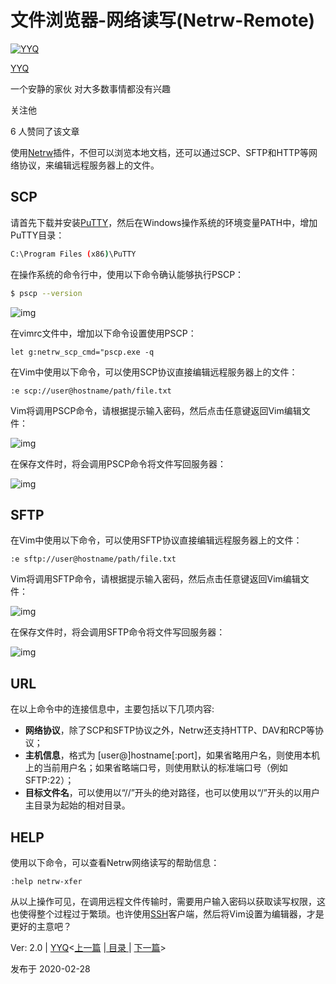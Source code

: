 # 文件浏览器-网络读写(Netrw-Remote)

[![YYQ](https://pica.zhimg.com/v2-c4432de041354a82800b86e53483c9c7_xs.jpg?source=172ae18b)](https://www.zhihu.com/people/anthony.yuan)

[YYQ](https://www.zhihu.com/people/anthony.yuan)

一个安静的家伙 对大多数事情都没有兴趣

关注他

6 人赞同了该文章

使用[Netrw](https://link.zhihu.com/?target=http%3A//yyq123.github.io/learn-vim/learn-vi-105-plugin-Netrw.html)插件，不但可以浏览本地文档，还可以通过SCP、SFTP和HTTP等网络协议，来编辑远程服务器上的文件。

## SCP

请首先下载并安装[PuTTY](https://link.zhihu.com/?target=http%3A//www.chiark.greenend.org.uk/~sgtatham/putty/download.html)，然后在Windows操作系统的环境变量PATH中，增加PuTTY目录：

```bash
C:\Program Files (x86)\PuTTY
```

在操作系统的命令行中，使用以下命令确认能够执行PSCP：

```bash
$ pscp --version 
```

![img](https://pic3.zhimg.com/80/v2-9572ad72aaf8cdd769073e3ab574db4e_720w.jpg)

在vimrc文件中，增加以下命令设置使用PSCP：

```vim
let g:netrw_scp_cmd="pscp.exe -q
```

在Vim中使用以下命令，可以使用SCP协议直接编辑远程服务器上的文件：

```vim
:e scp://user@hostname/path/file.txt
```

Vim将调用PSCP命令，请根据提示输入密码，然后点击任意键返回Vim编辑文件：

![img](https://pic4.zhimg.com/80/v2-ad5fbe5a297875e05adb742ab56361d7_720w.jpg)

在保存文件时，将会调用PSCP命令将文件写回服务器：

![img](https://pic3.zhimg.com/80/v2-58bc5db070c0cdfe1432c50c52609922_720w.png)

## SFTP

在Vim中使用以下命令，可以使用SFTP协议直接编辑远程服务器上的文件：

```vim
:e sftp://user@hostname/path/file.txt
```

Vim将调用SFTP命令，请根据提示输入密码，然后点击任意键返回Vim编辑文件：

![img](https://pic1.zhimg.com/80/v2-248f81f8beca41b78950af752947fa18_720w.png)

在保存文件时，将会调用SFTP命令将文件写回服务器：

![img](https://pic4.zhimg.com/80/v2-e4a79366a4798d293803330565e6844b_720w.png)

## URL

在以上命令中的连接信息中，主要包括以下几项内容:

- **网络协议**，除了SCP和SFTP协议之外，Netrw还支持HTTP、DAV和RCP等协议；
- **主机信息**，格式为 [user@]hostname[:port]，如果省略用户名，则使用本机上的当前用户名；如果省略端口号，则使用默认的标准端口号（例如SFTP:22）；
- **目标文件名**，可以使用以“//”开头的绝对路径，也可以使用以“/”开头的以用户主目录为起始的相对目录。

## HELP

使用以下命令，可以查看Netrw网络读写的帮助信息：

```vim
:help netrw-xfer 
```

从以上操作可见，在调用远程文件传输时，需要用户输入密码以获取读写权限，这也使得整个过程过于繁琐。也许使用[SSH](https://link.zhihu.com/?target=https%3A//alternativeto.net/tag/ssh-client/)客户端，然后将Vim设置为编辑器，才是更好的主意吧？

Ver: 2.0 | [YYQ](mailto:yyq123@gmail.com)<[上一篇](https://link.zhihu.com/?target=http%3A//tiny.cc/netrw-local) |[ 目录 ](https://link.zhihu.com/?target=http%3A//yyq123.github.com/learn-vim/learn-vi-00-00-TOC.html)| [下一篇](https://link.zhihu.com/?target=http%3A//yyq123.github.io/learn-vim/learn-vi-107-plugin-YankRing.html)>

发布于 2020-02-28